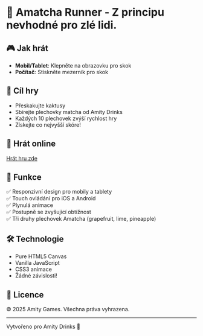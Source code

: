 # 🍹 Amatcha Runner - Z principu nevhodné pro zlé lidi.

## 🎮 Jak hrát

- **Mobil/Tablet**: Klepněte na obrazovku pro skok
- **Počítač**: Stiskněte mezerník pro skok

## 🎯 Cíl hry

- Přeskakujte kaktusy
- Sbírejte plechovky matcha od Amity Drinks
- Každých 10 plechovek zvýší rychlost hry
- Získejte co nejvyšší skóre!

## 🚀 Hrát online

[Hrát hru zde](https://your-username.github.io/amatcha-runner/)

## 📱 Funkce

✅ Responzivní design pro mobily a tablety  
✅ Touch ovládání pro iOS a Android  
✅ Plynulá animace  
✅ Postupně se zvyšující obtížnost  
✅ Tři druhy plechovek Amatcha (grapefruit, lime, pineapple)  

## 🛠️ Technologie

- Pure HTML5 Canvas
- Vanilla JavaScript
- CSS3 animace
- Žádné závislosti!

## 📄 Licence

© 2025 Amity Games. Všechna práva vyhrazena.

---

Vytvořeno pro Amity Drinks 🍹
